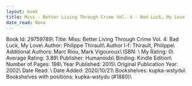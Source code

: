 ```yaml
---
layout: book
title: Miss - Better Living Through Crime Vol. 4 - Bad Luck, My Love
date_read: None
---
```


Book Id: 29759789\ 
Title: Miss: Better Living Through Crime Vol. 4: Bad Luck, My Love\ 
Author: Philippe Thirault\ 
Author l-f: Thirault, Philippe\ 
Additional Authors: Marc Riou, Mark Vigouroux\ 
ISBN: \ 
My Rating: 0\ 
Average Rating: 3.89\ 
Publisher: Humanoids\ 
Binding: Kindle Edition\ 
Number of Pages: 198\ 
Year Published: 2015\ 
Original Publication Year: 2002\ 
Date Read: \ 
Date Added: 2020/10/21\ 
Bookshelves: kupka-wstydu\ 
Bookshelves with positions: kupka-wstydu (#1880)\ 

